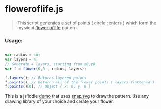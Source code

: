 floweroflife.js
===========

> This script generates a set of points ( circle centers ) which form the mystical [flower of life](https://en.wikipedia.org/wiki/Overlapping_circles_grid#Modern_usage) pattern.

### Usage: 
```javascript

var radius = 40;
var layers = 4;
// Generate 4 layers, starting from x0,y0
var f = flower(0,0 , radius, layers);

f.layers(); // Returns layered points
f.points(); // Returns all of the flower points ( layers flattened )
f.points()[0]; // Object { x: 0, y: 0 }

```

This is a jsfiddle [demo](https://jsfiddle.net/7knn3x2d/2/) that uses [snap.svg](http://snapsvg.io/) to draw the pattern. Use any drawing library of your choice and create your flower.
